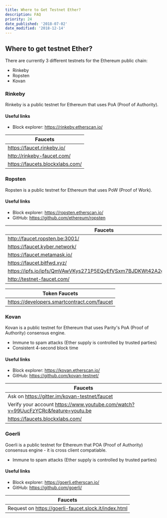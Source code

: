 ```yaml
---
title: Where to Get Testnet Ether?
description: FAQ
priority: 24
date_published: '2018-07-02'
date_modified: '2018-12-14'
---
```


## Where to get testnet Ether?

There are currently 3 different testnets for the Ethereum public chain:

* Rinkeby
* Ropsten
* Kovan

### Rinkeby

Rinkeby is a public testnet for Ethereum that uses PoA (Proof of Authority).

#### Useful links

* Block explorer: <https://rinkeby.etherscan.io/>

| Faucets                           |
|------------------------------     |
| <https://faucet.rinkeby.io/>      |
| <http://rinkeby-faucet.com/>      |
| <https://faucets.blockxlabs.com/> |

### Ropsten

Ropsten is a public testnet for Ethereum that uses PoW (Proof of Work).

#### Useful links

* Block explorer: <https://ropsten.etherscan.io/>
* GitHub: <https://github.com/ethereum/ropsten>

| Faucets                                                                |
|------------------------------------------------------------------------|
| <http://faucet.ropsten.be:3001/>                                       |
| <https://faucet.kyber.network/>                                        |
| <https://faucet.metamask.io/>                                          |
| <https://faucet.bitfwd.xyz/>                                           |
| <https://ipfs.io/ipfs/QmVAwVKys271P5EQyEfVSxm7BJDKWt42A2gHvNmxLjZMps/> |
| <http://testnet-faucet.com/>                                           |

| Token Faucets                                                          |
|------------------------------------------------------------------------|
| <https://developers.smartcontract.com/faucet>                          |

### Kovan

Kovan is a public testnet for Ethereum that uses Parity's PoA (Proof of Authority) consensus engine.

* Immune to spam attacks (Ether supply is controlled by trusted parties)
* Consistent 4-second block time

#### Useful links

* Block explorer: <https://kovan.etherscan.io/>
* GitHub: <https://github.com/kovan-testnet/>

| Faucets                                                                            |
|------------------------------------------------------------------------------------|
| Ask on <https://gitter.im/kovan-testnet/faucet>                                    |
| Verify your account <https://www.youtube.com/watch?v=99UucFzYCRc&feature=youtu.be> |
| <https://faucets.blockxlabs.com/>                                                  |

### **Goerli**

Goerli is a public testnet for Ethereum that POA (Proof of Authority) consensus engine - it is cross client compatiable.

* Immune to spam attacks (Ether supply is controlled by trusted parties)

#### Useful links

* Block explorer: <https://goerli.etherscan.io/>
* GitHub: <https://github.com/goerli/>

| Faucets                                                                            |
|------------------------------------------------------------------------------------|
| Request on <https://goerli-faucet.slock.it/index.html>                             |
